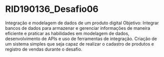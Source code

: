 # RID190136_Desafio06
Integração e modelagem de dados de um produto digital
Objetivo: Integrar bancos de dados para armazenar e gerenciar informações de maneira eficiente e praticar as habilidades em modelagem de dados, desenvolvimento de APIs e uso de ferramentas de integração. Criação de um sistema simples que seja capaz de realizar o cadastro de produtos e registro de vendas durante o desafio. 
